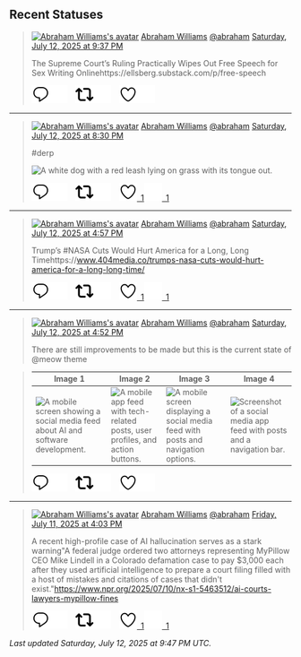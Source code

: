 ## Recent Statuses

> <a href="https://indieweb.social/@abraham"><img alt="Abraham Williams's avatar" src="https://cdn.masto.host/indiewebsocial/accounts/avatars/109/292/540/382/343/163/original/d00f2e03ce9c85b1.jpg" height="24" width="24" ></a> [Abraham Williams](https://indieweb.social/@abraham) [@abraham](https://indieweb.social/@abraham) [Saturday, July 12, 2025 at 9:37 PM](https://indieweb.social/@abraham/114842418968253072)
>
> The Supreme Court’s Ruling Practically Wipes Out Free Speech for Sex Writing Onlinehttps://ellsberg.substack.com/p/free-speech
>
> [![Reply](./images/reply_light.svg#gh-light-mode-only "Reply")](https://indieweb.social/@abraham/114842418968253072#gh-light-mode-only)[![Reply](./images/reply.svg#gh-dark-mode-only "Reply")](https://indieweb.social/@abraham/114842418968253072#gh-dark-mode-only)&emsp;[![Boost](./images/retweet_light.svg#gh-light-mode-only "Boost")](https://indieweb.social/@abraham/114842418968253072#gh-light-mode-only)[![Boost](./images/retweet.svg#gh-dark-mode-only "Boost")](https://indieweb.social/@abraham/114842418968253072#gh-dark-mode-only)&emsp;[![Favorite](./images/like_light.svg#gh-light-mode-only "Favorite")](https://indieweb.social/@abraham/114842418968253072#gh-light-mode-only)[![Favorite](./images/like.svg#gh-dark-mode-only "Favorite")](https://indieweb.social/@abraham/114842418968253072#gh-dark-mode-only)


---

> <a href="https://indieweb.social/@abraham"><img alt="Abraham Williams's avatar" src="https://cdn.masto.host/indiewebsocial/accounts/avatars/109/292/540/382/343/163/original/d00f2e03ce9c85b1.jpg" height="24" width="24" ></a> [Abraham Williams](https://indieweb.social/@abraham) [@abraham](https://indieweb.social/@abraham) [Saturday, July 12, 2025 at 8:30 PM](https://indieweb.social/@abraham/114842157282161243)
>
> #derp
>
> ![A white dog with a red leash lying on grass with its tongue out.](https://cdn.masto.host/indiewebsocial/media_attachments/files/114/842/157/186/950/203/original/e97d9fef12271573.jpg)
>
> [![Reply](./images/reply_light.svg#gh-light-mode-only "Reply")](https://indieweb.social/@abraham/114842157282161243#gh-light-mode-only)[![Reply](./images/reply.svg#gh-dark-mode-only "Reply")](https://indieweb.social/@abraham/114842157282161243#gh-dark-mode-only)&emsp;[![Boost](./images/retweet_light.svg#gh-light-mode-only "Boost")](https://indieweb.social/@abraham/114842157282161243#gh-light-mode-only)[![Boost](./images/retweet.svg#gh-dark-mode-only "Boost")](https://indieweb.social/@abraham/114842157282161243#gh-dark-mode-only)&emsp;[![Favorite](./images/like_light.svg#gh-light-mode-only "Favorite")&ensp;1](https://indieweb.social/@abraham/114842157282161243#gh-light-mode-only)[![Favorite](./images/like.svg#gh-dark-mode-only "Favorite")&ensp;1](https://indieweb.social/@abraham/114842157282161243#gh-dark-mode-only)


---

> <a href="https://indieweb.social/@abraham"><img alt="Abraham Williams's avatar" src="https://cdn.masto.host/indiewebsocial/accounts/avatars/109/292/540/382/343/163/original/d00f2e03ce9c85b1.jpg" height="24" width="24" ></a> [Abraham Williams](https://indieweb.social/@abraham) [@abraham](https://indieweb.social/@abraham) [Saturday, July 12, 2025 at 4:57 PM](https://indieweb.social/@abraham/114841317556330365)
>
> Trump’s #NASA Cuts Would Hurt America for a Long, Long Timehttps://www.404media.co/trumps-nasa-cuts-would-hurt-america-for-a-long-long-time/
>
> [![Reply](./images/reply_light.svg#gh-light-mode-only "Reply")](https://indieweb.social/@abraham/114841317556330365#gh-light-mode-only)[![Reply](./images/reply.svg#gh-dark-mode-only "Reply")](https://indieweb.social/@abraham/114841317556330365#gh-dark-mode-only)&emsp;[![Boost](./images/retweet_light.svg#gh-light-mode-only "Boost")](https://indieweb.social/@abraham/114841317556330365#gh-light-mode-only)[![Boost](./images/retweet.svg#gh-dark-mode-only "Boost")](https://indieweb.social/@abraham/114841317556330365#gh-dark-mode-only)&emsp;[![Favorite](./images/like_light.svg#gh-light-mode-only "Favorite")&ensp;1](https://indieweb.social/@abraham/114841317556330365#gh-light-mode-only)[![Favorite](./images/like.svg#gh-dark-mode-only "Favorite")&ensp;1](https://indieweb.social/@abraham/114841317556330365#gh-dark-mode-only)


---

> <a href="https://indieweb.social/@abraham"><img alt="Abraham Williams's avatar" src="https://cdn.masto.host/indiewebsocial/accounts/avatars/109/292/540/382/343/163/original/d00f2e03ce9c85b1.jpg" height="24" width="24" ></a> [Abraham Williams](https://indieweb.social/@abraham) [@abraham](https://indieweb.social/@abraham) [Saturday, July 12, 2025 at 4:52 PM](https://indieweb.social/@abraham/114841298871087380)
>
> There are still improvements to be made but this is the current state of @meow theme
>

> | Image 1 | Image 2 | Image 3 | Image 4 |
> | --- | --- | --- | --- |
> | ![A mobile screen showing a social media feed about AI and software development.](https://cdn.masto.host/indiewebsocial/media_attachments/files/114/841/294/189/315/676/original/dd05ca3176d68133.jpeg) | ![A mobile app feed with tech-related posts, user profiles, and action buttons.](https://cdn.masto.host/indiewebsocial/media_attachments/files/114/841/294/385/544/235/original/f171bbcd79a29419.jpeg) | ![A mobile screen displaying a social media feed with posts and navigation options.](https://cdn.masto.host/indiewebsocial/media_attachments/files/114/841/294/531/208/326/original/3ee0a805899849e4.jpeg) | ![Screenshot of a social media app feed with posts and a navigation bar.](https://cdn.masto.host/indiewebsocial/media_attachments/files/114/841/294/676/689/296/original/f54963a97bfad05d.jpeg) |
>
> [![Reply](./images/reply_light.svg#gh-light-mode-only "Reply")](https://indieweb.social/@abraham/114841298871087380#gh-light-mode-only)[![Reply](./images/reply.svg#gh-dark-mode-only "Reply")](https://indieweb.social/@abraham/114841298871087380#gh-dark-mode-only)&emsp;[![Boost](./images/retweet_light.svg#gh-light-mode-only "Boost")](https://indieweb.social/@abraham/114841298871087380#gh-light-mode-only)[![Boost](./images/retweet.svg#gh-dark-mode-only "Boost")](https://indieweb.social/@abraham/114841298871087380#gh-dark-mode-only)&emsp;[![Favorite](./images/like_light.svg#gh-light-mode-only "Favorite")](https://indieweb.social/@abraham/114841298871087380#gh-light-mode-only)[![Favorite](./images/like.svg#gh-dark-mode-only "Favorite")](https://indieweb.social/@abraham/114841298871087380#gh-dark-mode-only)


---

> <a href="https://indieweb.social/@abraham"><img alt="Abraham Williams's avatar" src="https://cdn.masto.host/indiewebsocial/accounts/avatars/109/292/540/382/343/163/original/d00f2e03ce9c85b1.jpg" height="24" width="24" ></a> [Abraham Williams](https://indieweb.social/@abraham) [@abraham](https://indieweb.social/@abraham) [Friday, July 11, 2025 at 4:03 PM](https://indieweb.social/@abraham/114835442597266379)
>
> A recent high-profile case of AI hallucination serves as a stark warning&quot;A federal judge ordered two attorneys representing MyPillow CEO Mike Lindell in a Colorado defamation case to pay $3,000 each after they used artificial intelligence to prepare a court filing filled with a host of mistakes and citations of cases that didn&#39;t exist.&quot;https://www.npr.org/2025/07/10/nx-s1-5463512/ai-courts-lawyers-mypillow-fines
>
> [![Reply](./images/reply_light.svg#gh-light-mode-only "Reply")](https://indieweb.social/@abraham/114835442597266379#gh-light-mode-only)[![Reply](./images/reply.svg#gh-dark-mode-only "Reply")](https://indieweb.social/@abraham/114835442597266379#gh-dark-mode-only)&emsp;[![Boost](./images/retweet_light.svg#gh-light-mode-only "Boost")](https://indieweb.social/@abraham/114835442597266379#gh-light-mode-only)[![Boost](./images/retweet.svg#gh-dark-mode-only "Boost")](https://indieweb.social/@abraham/114835442597266379#gh-dark-mode-only)&emsp;[![Favorite](./images/like_light.svg#gh-light-mode-only "Favorite")&ensp;1](https://indieweb.social/@abraham/114835442597266379#gh-light-mode-only)[![Favorite](./images/like.svg#gh-dark-mode-only "Favorite")&ensp;1](https://indieweb.social/@abraham/114835442597266379#gh-dark-mode-only)


_Last updated Saturday, July 12, 2025 at 9:47 PM UTC._
